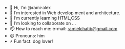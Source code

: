 - 👋 Hi, I’m @rami-alex
- 👀 I’m interested in Web develop ment and architecture.
- 🌱 I’m currently learning HTML,CSS
- 💞️ I’m looking to collaborate on ...
- 📫 How to reach me: e-mail: ramielchatib@gmail.com
- 😄 Pronouns: him
- ⚡ Fun fact: dog lover!

<!---
rami-alex/rami-alex is a ✨ special ✨ repository because its `README.md` (this file) appears on your GitHub profile.
You can click the Preview link to take a look at your changes.
--->
